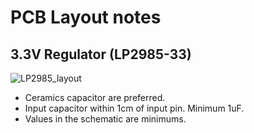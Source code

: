 # PCB Layout notes

## 3.3V Regulator (LP2985-33)

![LP2985_layout](/assets/LP2985_layout.png)

* Ceramics capacitor are preferred.
* Input capacitor within 1cm of input pin. Minimum 1uF.
* Values in the schematic are minimums.
